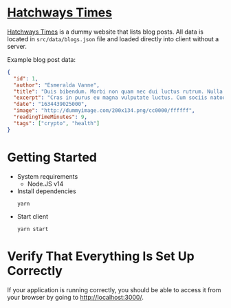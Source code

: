 # [Hatchways Times](https://hatchwaytimes.netlify.app/)

[Hatchways Times](https://hatchwaytimes.netlify.app/) is a dummy website that lists blog posts. All data is located in `src/data/blogs.json` file and loaded directly into client without a server.

Example blog post data:

```json
{
  "id": 1,
  "author": "Esmeralda Vanne",
  "title": "Duis bibendum. Morbi non quam nec dui luctus rutrum. Nulla tellus.",
  "excerpt": "Cras in purus eu magna vulputate luctus. Cum sociis natoque penatibus et magnis dis parturient montes, nascetur ridiculus mus.",
  "date": "1634439025000",
  "image": "http://dummyimage.com/200x134.png/cc0000/ffffff",
  "readingTimeMinutes": 9,
  "tags": ["crypto", "health"]
}
```

# Getting Started

- System requirements
  - Node.JS v14
- Install dependencies
  ```
  yarn
  ```
- Start client
  ```
  yarn start
  ```
  
# Verify That Everything Is Set Up Correctly

If your application is running correctly, you should be able to access it from your browser by going to [http://localhost:3000/](http://localhost:3000/).